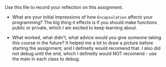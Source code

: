 Use this file to record your reflection on this assignment.

- What are your initial impressions of how `Encapsulation` affects your programming?
The big thing it effects is if you should make functions public or private, which I am excited to keep learning about.

- What worked, what didn't, what advice would you give someone taking this course in the future?
It helped me a lot to draw a picture before starting the assignment, and I definetly would recomend that. I also did not debug until the end, which I definetly would NOT recomend - use the main in each class to debug.
